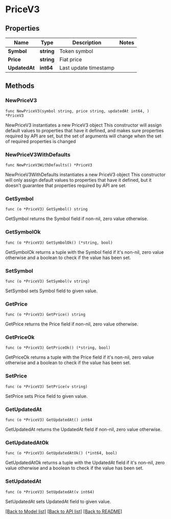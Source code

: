 # PriceV3

## Properties

Name | Type | Description | Notes
------------ | ------------- | ------------- | -------------
**Symbol** | **string** | Token symbol | 
**Price** | **string** | Fiat price | 
**UpdatedAt** | **int64** | Last update timestamp | 

## Methods

### NewPriceV3

`func NewPriceV3(symbol string, price string, updatedAt int64, ) *PriceV3`

NewPriceV3 instantiates a new PriceV3 object
This constructor will assign default values to properties that have it defined,
and makes sure properties required by API are set, but the set of arguments
will change when the set of required properties is changed

### NewPriceV3WithDefaults

`func NewPriceV3WithDefaults() *PriceV3`

NewPriceV3WithDefaults instantiates a new PriceV3 object
This constructor will only assign default values to properties that have it defined,
but it doesn't guarantee that properties required by API are set

### GetSymbol

`func (o *PriceV3) GetSymbol() string`

GetSymbol returns the Symbol field if non-nil, zero value otherwise.

### GetSymbolOk

`func (o *PriceV3) GetSymbolOk() (*string, bool)`

GetSymbolOk returns a tuple with the Symbol field if it's non-nil, zero value otherwise
and a boolean to check if the value has been set.

### SetSymbol

`func (o *PriceV3) SetSymbol(v string)`

SetSymbol sets Symbol field to given value.


### GetPrice

`func (o *PriceV3) GetPrice() string`

GetPrice returns the Price field if non-nil, zero value otherwise.

### GetPriceOk

`func (o *PriceV3) GetPriceOk() (*string, bool)`

GetPriceOk returns a tuple with the Price field if it's non-nil, zero value otherwise
and a boolean to check if the value has been set.

### SetPrice

`func (o *PriceV3) SetPrice(v string)`

SetPrice sets Price field to given value.


### GetUpdatedAt

`func (o *PriceV3) GetUpdatedAt() int64`

GetUpdatedAt returns the UpdatedAt field if non-nil, zero value otherwise.

### GetUpdatedAtOk

`func (o *PriceV3) GetUpdatedAtOk() (*int64, bool)`

GetUpdatedAtOk returns a tuple with the UpdatedAt field if it's non-nil, zero value otherwise
and a boolean to check if the value has been set.

### SetUpdatedAt

`func (o *PriceV3) SetUpdatedAt(v int64)`

SetUpdatedAt sets UpdatedAt field to given value.



[[Back to Model list]](../README.md#documentation-for-models) [[Back to API list]](../README.md#documentation-for-api-endpoints) [[Back to README]](../README.md)


